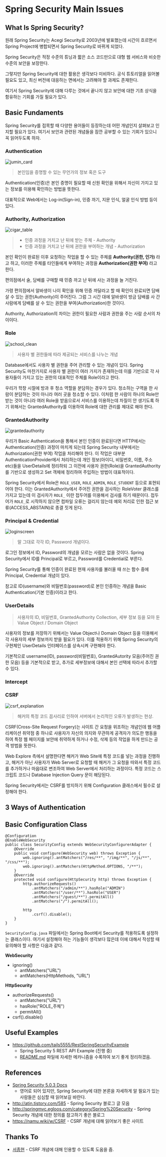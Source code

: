 # Spring Security Main Issues
## What Is Spring Security?

원래 Spring Security는 Acegi Security로 2003년에 발표했는데 시간이 흐르면서 Spring Project에 병합되면서 Spring Security로 바뀌게 되었다.

Spring Security은 적정 수준의 튜닝과 짧은 소스 코드만으로 대형 웹 서비스와 비슷한 수준의 보안을 보장한다.

그렇지만 Spring Security에 대한 활용은 생각보다 미비하다. 공식 튜토리얼을 읽어볼 필요도 있고, 최신 버전에 대응하는 면에서는 고려해야 할 과제도 존재한다.

여기서 Spring Security에 대해 다루는 것에서 끝나지 않고 보안에 대한 기초 상식을 함유하는 기회를 가질 필요가 있다.

## Basic Fundaments
Spring Security를 접목할 때 다양한 용어들이 등장하는데 어떤 개념인지 살펴보고 인지할 필요가 있다. 여기서 보안과 관련된 개념들을 잠깐 공부할 수 있는 기회가 있으니 꼭 읽어두도록 하자.

### Authentication

![jumin_card](/Application_Computer_Science/3_Securities_Framework/img/jumin_card.jpg)

> 본인임을 증명할 수 있는 무언가의 정보 혹은 도구

Authentication(인증)은 본인 증명이 필요할 때 신원 확인을 위해서 자신이 가지고 있는 정보를 이용해 확인하는 방법을 뜻한다. 

대표적으로 Web에서는 Log-in(Sign-in), 민증 까기, 지문 인식, 얼굴 인식 방법 등이 있다.

### Authority, Authorization 

![cigar_table](/Application_Computer_Science/3_Securities_Framework/img/cigar_table.jpg)

> - 인증 과정을 거치고 난 뒤에 받는 주체 - Authority
> - 인증 과정을 거치고 난 뒤에 권한을 부여하는 개념 - Authorization

본인 확인이 완료된 이후 요청하는 작업을 할 수 있는 주체를 **Authority(권한, 인가)** 라고 하고, 이러한 주체를 타인들에게 부여하는 과정을 **Authorization(권한 부여)** 라고 한다.

편의점에서 술, 담배를 구매할 때 민증 까고 난 뒤에 사는 과정을 늘 거친다.

가령 편의점에서 알바생이 나이 확인을 위해 민증 까달라고 할 때 확인이 완료되면 담배 살 수 있는 권한(Authority)이 주어진다. 그럼 그 시간 대에 알바생이 방금 담배를 사 간 사람에게 담배를 살 수 있는 권한을 부여(Authorization)한 것이다. 

Authority, Authorization의 차이는 권한이 필요한 사람과 권한을 주는 사람 순서의 차이이다.

### Role

![school_clean](/Application_Computer_Science/3_Securities_Framework/img/school_clean.jpg)

> 사용자 별 권한들에 따라 제공되는 서비스를 나누는 개념

Database에서도 사용자 별 권한을 주어 관리할 수 있는 개념이 있다. Spring Security도 마찬가지로 사용자 별 권한이 여러 가지가 존재하는데 이를 기반으로 각 사용자들이 가지고 있는 권한의 대표적인 주체를 Role이라고 한다.

우리가 학창 시절에 방과 후 청소 역할을 분담하는 경우가 있다. 청소하는 구역을 한 사람이 분담하는 것이 아니라 여러 곳을 청소할 수 있다. 이처럼 한 사람이 하나의 Role만 받는 것이 아니라 여러 Role을 받음으로서 서비스를 이용하는데 차질이 안 생기도록 하기 위해서는 GrantedAuthority를 이용하여 Role에 대한 관리를 제대로 해야 한다.

### GrantedAuthority

![grantedauthority](/Application_Computer_Science/3_Securities_Framework/img/grantedauthority.jpg)

우리가 Basic Authentication을 통해서 본인 인증이 완료된다면 HTTP에서는 Authentication(인증) 과정이 마치게 되는데 Spring Security 내부에서는 Authorization(권한 부여) 작업을 처리해야 한다. 이 작업은 대부분 AuthenticationProvider에서 처리하는데 개인 정보(아이디, 비밀번호, 이름, 주소 etc)들을 UserDetails에 정리하되 그 이전에 사용자 권한(Role)을 GrantedAuthority를 기반으로 생성하고 Set 객체에 정리하여 주입하는 방법이 대표적이다.

Spring Security에서 Role은 `ROLE_USER`, `ROLE_ADMIN`, `ROLE_STUDENT` 등으로 표현되어야 한다. 이는 GrantedAuthority에서 주어진 권한을 검사하는 RoleVoter 클래스를 가지고 있는데 이 검사자가 `ROLE_` 이란 접두어를 이용해서 검사를 하기 때문이다. 접두어가 `ROLE_`로 시작하지 않으면 컴파일 오류는 걸리지 않는데 예외 처리로 인한 접근 보류(ACCESS_ABSTAIN)로 종결 짓게 된다.

### Principal & Credential

![loginscreen](/Application_Computer_Science/3_Securities_Framework/img/loginscreen.jpg)

> 말 그대로 각각 ID, Password 개념이다.

로그인 정보에서 ID, Password의 개념을 모르는 사람은 없을 것이다. Spring Security에서 ID를 Principal로 부르고, Password를 Credential로 부른다.

Spring Security를 통해 인증이 완료된 현재 사용자를 불러올 때 쓰는 함수 중에 Principal, Credential 개념이 있다.

참고로 ID(username)와 비밀번호(password)로 본인 인증하는 개념을 Basic Authentication(기본 인증)이라고 한다.

### UserDetails

> 사용자의 ID, 비밀번호, GrantedAuthority Collection, 세부 정보 등을 모아 둔 Value Object / Domain Object

사용자의 정보를 저장하기 위해서는 Value Object나 Domain Object 등을 이용해서 각 사용자의 세부 정보까지 받을 필요가 있다. 이를 적용하기 위해 Spring Security의 구현체인 UserDetails 인터페이스를 상속시켜 구현해야 한다.

기본적으로 username(ID), password(비밀번호), GrantedAutority 모음(주어진 권한 모음) 등을 기본적으로 받고, 추가로 세부정보에 대해서 본인 선택에 따라서 추가할 수 있다.

### Intercept

### CSRF

![csrf_explanation](/Application_Computer_Science/3_Securities_Framework/img/csrf_explanation.png)

> 해커의 특정 코드 꼽사리로 인하여 서버에서 논리적인 오류가 발생하는 현상.

CSRF(Cross-Site Request Forgery)는 사이트 간 요청을 위조하는 개념인데 웹 어플리케이션 취약점 중 하나로 사용자가 자신의 의지와 무관하게 공격자가 의도한 행동을 하여 특정 웹 페이지를 보안에 취약하게 하거나 수정, 삭제 등의 작업을 하게 만드는 공격 방법을 뜻한다. 

Web Explore 측에서 설명한다면 해커가 Web Site에 특정 코드를 넣는 과정을 진행하고, 해커가 아닌 사용자가 Web Server로 요청할 때 해커가 그 요청을 따와서 특정 코드를 추가하거나 마음대로 변조하여 Web Server에서 처리하는 과정이다. 특정 코드는 스크립트 코드나 Database Injection Query 문이 해당된다.

Spring Security에서는 CSRF를 방지하기 위해 Configuration 클래스에서 필수로 설정해야 한다.

## 3 Ways of Authentication

## Basic Configuration Class

```
@Configuration
@EnableWebSecurity
public class SecurityConfig extends WebSecurityConfigurerAdapter {
    @Override 
    public void configure(WebSecurity web) throws Exception { 
        web.ignoring().antMatchers("/res/**", "/img/**", "/js/**", "/css/**");
        web.ignoring().antMatchers(HttpMethod.OPTIONS, "/**");
    }
    @Override
    protected void configure(HttpSecurity http) throws Exception {
        http.authorizeRequests()
            .antMatchers("/admin/**").hasRole("ADMIN")
            .antMatchers("/user/**").hasRole("USER")
            .antMatchers("/guest/**").permitAll()
            .antMatchers("/").permitAll();
        
        http
            .csrf().disable();
    }
}
```

`SecurityConfig.java` 파일에서는 Spring Boot에서 Security를 적용하도록 설정하는 클래스이다. 여기서 설정해야 하는 기능들이 생각보다 많은데 이에 대해서 작성할 때 유의해야 할 사항은 다음과 같다.

**WebSecurity**
- ignoring()
    - antMatchers("URL")
    - antMatchers(HttpMethods, "URL")


**HttpSecurity**
- authorizeRequests()
    - antMatchers("URL")
    - hasRole("ROLE_주체")
    - permitAll()
- csrf().disable()

## Useful Examples
- https://github.com/tails5555/RestSpringSecurityExample
    - Spring Security 5 REST API Example (진행 중)
    - [README.md](https://github.com/tails5555/RestSpringSecurityExample/blob/master/README.md) 파일에 자세한 메카니즘을 수록하여 보기 좋게 정리하겠음.

## References
- [Spring Security 5.0.3 Docs](https://docs.spring.io/spring-security/site/docs/5.0.3.RELEASE/reference/htmlsingle/)
    - 영어로 되어 있지만, Spring Security에 대한 본론을 자세하게 알 필요가 있는 사람들은 심심할 때 읽어보길 바란다.
- http://atin.tistory.com/585 - Spring Security 블로그 글 모음
- http://springmvc.egloos.com/category/Spring%20Security - Spring Security 개념에 대한 정의를 참고하기 좋은 블로그
- https://namu.wiki/w/CSRF - CSRF 개념에 대해 읽어보기 좋은 사이트

## Thanks To
- [서종현](https://github.com/shouwn) - CSRF 개념에 대해 인용할 수 있도록 도움을 줌.
